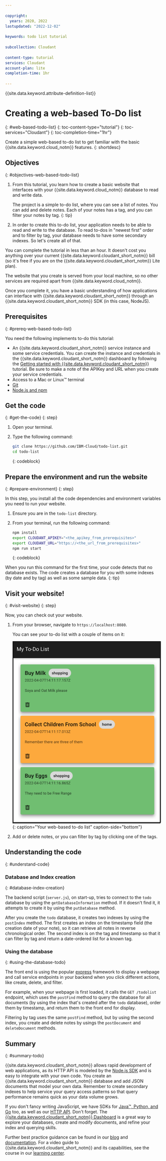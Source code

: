 ```yaml
---

copyright:
  years: 2020, 2022
lastupdated: "2022-12-02"

keywords: todo list tutorial

subcollection: Cloudant

content-type: tutorial
services: Cloudant
account-plan: lite
completion-time: 1hr

---
```


{{site.data.keyword.attribute-definition-list}}

# Creating a web-based To-Do list
{: #web-based-todo-list}
{: toc-content-type="tutorial"}
{: toc-services="Cloudant"}
{: toc-completion-time="1hr"}

Create a simple web-based to-do list to get familiar with the basic {{site.data.keyword.cloud_notm}} features.
{: shortdesc}

## Objectives
{: #objectives-web-based-todo-list}

1. From this tutorial, you learn how to create a basic website that interfaces with your {{site.data.keyword.cloud_notm}} database to read and write data.

   The project is a simple to-do list, where you can see a list of notes. You can add and delete notes. Each of your notes has a tag, and you can filter your notes by tag.
   {: tip}

1. In order to create this to-do list, your application needs to be able to read and write to the database. To read to-dos in "newest first" order and to filter by tag, your database needs to have some secondary indexes. So let's create all of that.

You can complete the tutorial in less than an hour. It doesn't cost you anything over your current {{site.data.keyword.cloudant_short_notm}} bill (so it's free if you are on the {{site.data.keyword.cloudant_short_notm}} Lite plan).

The website that you create is served from your local machine, so no other services are required apart from {{site.data.keyword.cloud_notm}}.

Once you complete it, you have a basic understanding of how applications can interface with {{site.data.keyword.cloudant_short_notm}} through an {{site.data.keyword.cloudant_short_notm}} SDK (in this case, NodeJS).

## Prerequisites
{: #prereq-web-based-todo-list}

You need the following implements to-do this tutorial:

- An {{site.data.keyword.cloudant_short_notm}} service instance and some service credentials. You can create the instance and credentials in the {{site.data.keyword.cloudant_short_notm}} dashboard by following the [Getting started with {{site.data.keyword.cloudant_short_notm}}](/docs/Cloudant?topic=Cloudant-getting-started-with-cloudant) tutorial. Be sure to make a note of the APIKey and URL when you create your service credentials.
- Access to a Mac or Linux&trade; terminal
- [Git](https://git-scm.com/downloads)
- [Node.js and npm](https://docs.npmjs.com/downloading-and-installing-node-js-and-npm)


## Get the code
{: #get-the-code}
{: step}

1. Open your terminal.
2. Type the following command:

   ```sh
   git clone https://github.com/IBM-Cloud/todo-list.git
   cd todo-list
   ```
   {: codeblock}

## Prepare the environment and run the website
{: #prepare-environment}
{: step}

In this step, you install all the code dependencies and environment variables you need to run your website.

1. Ensure you are in the `todo-list` directory.
1. From your terminal, run the following command:

   ```sh
   npm install
   export CLOUDANT_APIKEY="<the_apikey_from_prerequisites>"
   export CLOUDANT_URL="https://<the_url_from_prerequisites>"
   npm run start
   ```
   {: codeblock}

When you run this command for the first time, your code detects that no database exists. The code creates a database for you with some indexes (by date and by tag) as well as some sample data.
{: tip}

## Visit your website!
{: #visit-website}
{: step}

Now, you can check out your website.

1. From your browser, navigate to `https://localhost:8080`.

   You can see your to-do list with a couple of items on it:

   ![Your to-do list](images/todolist.png){: caption="Your web-based to-do list" caption-side="bottom"}

1. Add or delete notes, or you can filter by tag by clicking one of the tags.

## Understanding the code
{: #understand-code}

### Database and Index creation
{: #database-index-creation}

The backend script (`server.js`), on start-up, tries to connect to the `todo` database by using the `getDatabaseInformation` method. If it doesn't find it, it attempts to create it by using the `putDatabase` method.

After you create the `todo` database, it creates two indexes by using the `postIndex` method. The first creates an index on the timestamp field (the creation date of your note), so it can retrieve all notes in reverse chronological order. The second index is on the tag and timestamp so that it can filter by tag and return a date-ordered list for a known tag.

### Using the database
{: #using-the-database-todo}

The front end is using the popular [express](https://expressjs.com/) framework to display a webpage and call service endpoints in your backend when you click different actions, like create, delete, and filter.

For example, when your webpage is first loaded, it calls the `GET /todolist` endpoint, which uses the `postFind` method to query the database for all documents (by using the index that's created after the `todo` database), order them by timestamp, and return them to the front end for display.

Filtering by tag uses the same `postFind` method, but by using the second index, you create and delete notes by usings the `postDocument` and `deleteDocument` methods.

## Summary
{: #summary-todo}

{{site.data.keyword.cloudant_short_notm}} allows rapid development of web applications, as its HTTP API is modeled by the [Node.js SDK](https://www.npmjs.com/package/@ibm-cloud/cloudant) and is easy to integrate with your own code. You create an {{site.data.keyword.cloudant_short_notm}} database and add JSON documents that model your own data. Remember to create secondary indexes to help service your query access patterns so that query performance remains quick as your data volume grows.

If you don't fancy writing JavaScript, we have SDKs for [Java&trade;, Python, and Go](/apidocs/cloudant) too, as well as our [HTTP API](/apidocs/cloudant). Don't forget. The [{{site.data.keyword.cloudant_short_notm}} Dashboard](/docs/Cloudant?topic=Cloudant-connecting#ibm-cloudant-dashboard) is a great way to explore your databases, create and modify documents, and refine your index and querying skills.

Further best practice guidance can be found in our [blog](https://blog.cloudant.com/2019/11/21/Best-and-Worst-Practices.html) and [documentation](/docs/services/Cloudant/getting-started.html). For a video guide to {{site.data.keyword.cloudant_short_notm}} and its capabilities, see the course in our [learning center](/docs/Cloudant?topic=Cloudant-learning-center).
